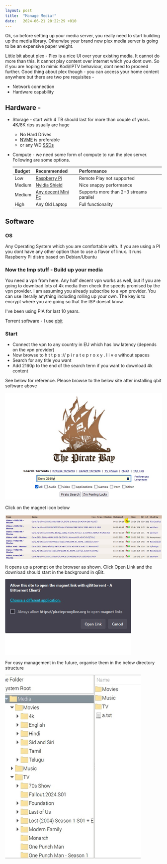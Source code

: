 ```yaml
---
layout: post
title:  "Manage Media!"
date:   2024-06-21 20:22:29 +010
---
```


Ok, so before setting up your media server, you really need to start building up the media library. Otherwise your brand new plex media server is going to be an expensive paper weight. 

Little bit about plex - 
Plex is a nice UI over your existing media. It cannot do more than this. It cannot play content over internet which you dont own. So if you are hoping to mimic Kodi/IPTV behaviour, dont need to proceed further. 
Good thing about plex though - you can access your home content anywhere but there are two pre requisites - 
* Network connection
* Hardware capability

## Hardware - 
* Storage - start with 4 TB should last for more than couple of years. 4K/8K rips usually are huge
    - No Hard Drives
    - [NVME][amazon-nvme] is preferable 
    - or any WD [SSDs][amazon-ssd]
* Compute - we need some form of compute to run the plex server. Following are some options. 

    | Budget    | Recommended |            Performance |
    | ----------| ------------| -----------------------|
    | Low    | [Raspberry Pi][pi]| Remote Play not supported
    | Medium | [Nvidia Shield][shield]| Nice snappy performance
    | Medium | [Any decent Mini Pc][mini] | Supports more than 2-3 streams parallel
    | High   | Any Old Laptop | Full functionality

 ## Software
 ### OS
 Any Operating System which you are comfortable with. If you are using a PI you dont have any other option than to use a flavor of linux. It runs Raspberry Pi distro based on Debian/Ubuntu

 ### Now the Imp stuff - Build up your media
 You need a vpn from here. Any half decent vpn works as well, but if you are going to download lots of 4k media then check the speeds promised by the vpn provider. I am assuming you already subscribe to a vpn provider.  You can use literally anything including rolling up your own. The key is to encrypt where you are going so that the ISP doesnt know. 

 I've been using PIA for last 10 years.

 Torrent software - I use [qbit][qbit]

 ### Start
 * Connect the vpn to any country in EU which has low latency (depends on the vpn provider)
 * Now browse to h t t p s :// p i r a t e p r o x y . l i v e without spaces 
 * Search for any title you want
 * Add 2160p to the end of the search term if you want to download 4k content

See below for reference. Please browse to the below site after installing qbit software above

![1](/docs/assets/images/1.jpg)

Click on the magnet icon below

![2](/docs/assets/images/3.jpg)

It opens up a prompt on the browser as shown. Click Open Link and the download should start in the background in qBit. 

![4](/docs/assets/images/4.jpg)

For easy management in the future, organise them in the below directory structure

![5](/docs/assets/images/5.jpg)



[amazon-nvme]: https://www.amazon.co.uk/Crucial-Plus-PCIe-Gen4-Internal/dp/B0CCNCW5QX
[amazon-ssd]:  https://www.amazon.co.uk/Passport-Portable-Technology-Speeds-PlayStation/dp/B08RX3TWJZ
[jekyll-talk]: https://talk.jekyllrb.com/
[pi]: https://thepihut.com/products/raspberry-pi-5?src=raspberrypi&variant=42531604955331
[shield]:https://www.amazon.co.uk/Streaming-Vision-Atmos-AI-Enhanced-Upscaling-Assistant/dp/B07Z6RD4M9
[mini]:https://www.amazon.co.uk/Beelink-Lake-N100-Processor-Computer-MINI-S12/dp/B0BZGPTLPG
[qbit]:https://www.qbittorrent.org/download